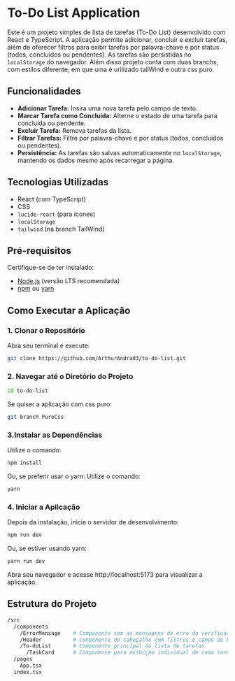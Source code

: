 # To-Do List Application

Este é um projeto simples de lista de tarefas (To-Do List) desenvolvido com React e TypeScript. A aplicação permite adicionar, concluir e excluir tarefas, além de oferecer filtros para exibir tarefas por palavra-chave e por status (todos, concluídos ou pendentes). As tarefas são persistidas no `localStorage` do navegador. Além disso projeto conta com duas branchs, com estilos diferente, em que uma é urilizado tailWind e outra css puro.

## Funcionalidades

- **Adicionar Tarefa:** Insira uma nova tarefa pelo campo de texto.
- **Marcar Tarefa como Concluída:** Alterne o estado de uma tarefa para concluída ou pendente.
- **Excluir Tarefa:** Remova tarefas da lista.
- **Filtrar Tarefas:** Filtre por palavra-chave e por status (todos, concluídos ou pendentes).
- **Persistência:** As tarefas são salvas automaticamente no `localStorage`, mantendo os dados mesmo após recarregar a página.

## Tecnologias Utilizadas

- React (com TypeScript)
- CSS
- `lucide-react` (para ícones)
- `localStorage`
- `tailwind` (na branch TailWind)

## Pré-requisitos

Certifique-se de ter instalado:

- [Node.js](https://nodejs.org/) (versão LTS recomendada)
- [npm](https://www.npmjs.com/) ou [yarn](https://yarnpkg.com/)

## Como Executar a Aplicação

### 1. Clonar o Repositório

Abra seu terminal e execute:

```bash
git clone https://github.com/ArthurAndrad3/to-do-list.git
```

### 2. Navegar até o Diretório do Projeto

```bash
cd to-do-list
```

Se quiser a aplicação com css puro:

```bash
git branch PureCss
```

### 3.Instalar as Dependências

Utilize o comando:

```bash
npm install
```

Ou, se preferir usar o yarn:
Utilize o comando:

```bash
yarn
```

### 4. Iniciar a Aplicação

Depois da instalação, inicie o servidor de desenvolvimento:

```bash
npm run dev
```

Ou, se estiver usando yarn:

```bash
yarn run dev
```

Abra seu navegador e acesse http://localhost:5173 para visualizar a aplicação.

## Estrutura do Projeto

```bash
/src
  /components
    /ErrorMensage    # Componente com as mensagens de erro da verificação da validação de entrada
    /Header          # Componente do cabeçalho com filtros e campo de busca
    /To-doList       # Componente principal da lista de tarefas
      /TaskCard      # Componente para exibição individual de cada tarefa
  /pages
    App.tsx
  index.tsx
```
